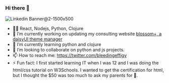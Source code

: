 ### Hi there 👋
![Linkedin Banner@2-1500x500](https://user-images.githubusercontent.com/12976451/141998454-60deb737-01bb-44c9-87ff-ad999b0329e7.png)


<!--
**BleedingEffigy/BleedingEffigy** is a ✨ _special_ ✨ repository because its `README.md` (this file) appears on your GitHub profile.

Here are some ideas to get you started:



- 🤔 I’m looking for help with ...
- 💬 Ask me about ...
- 😄 Pronouns: ...
-->
- 🤹‍♂️ React, Nodejs, Python, Clojure 
- 🔭 I’m currently working on updating my consulting website [blossom+, a daisyUI theme manager](https://blossomplus.netlify.app/)
- 🌱 I’m currently learning python and clojure
- 👯 I’m looking to collaborate on python and js projects.
- 📫 How to reach me: https://twitter.com/bleedingeffigy
- ⚡ Fun fact: I first started learning IT when I was 12 and I was doing the html/css tutorial on W3Schools. I wanted to get the certification for html, but I thought the $50 was too much to ask my parents for 🤷.

